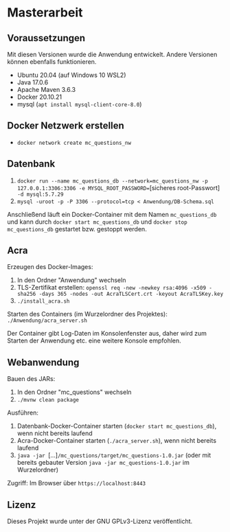 # Masterarbeit

## Voraussetzungen
Mit diesen Versionen wurde die Anwendung entwickelt. Andere Versionen können ebenfalls funktionieren.
- Ubuntu 20.04 (auf Windows 10 WSL2)
- Java 17.0.6
- Apache Maven 3.6.3
- Docker 20.10.21
- mysql (```apt install mysql-client-core-8.0```)

## Docker Netzwerk erstellen
- ```docker network create mc_questions_nw```

## Datenbank

1. ```docker run --name mc_questions_db --network=mc_questions_nw -p 127.0.0.1:3306:3306 -e MYSQL_ROOT_PASSWORD=```[sicheres root-Passwort]``` -d mysql:5.7.29```
2. ```mysql -uroot -p -P 3306 --protocol=tcp < Anwendung/DB-Schema.sql```

Anschließend läuft ein Docker-Container mit dem Namen ```mc_questions_db``` und kann durch ```docker start mc_questions_db``` und ```docker stop mc_questions_db``` gestartet bzw. gestoppt werden.

## Acra
Erzeugen des Docker-Images:
1. In den Ordner "Anwendung" wechseln
2. TLS-Zertifikat erstellen: ```openssl req -new -newkey rsa:4096 -x509 -sha256 -days 365 -nodes -out AcraTLSCert.crt -keyout AcraTLSKey.key```
3. ```./install_acra.sh```

Starten des Containers (im Wurzelordner des Projektes): ```./Anwendung/acra_server.sh```

Der Container gibt Log-Daten im Konsolenfenster aus, daher wird zum Starten der Anwendung etc. eine weitere Konsole empfohlen.

## Webanwendung

Bauen des JARs:
1. In den Ordner "mc_questions" wechseln
2. ```./mvnw clean package```

Ausführen:
1. Datenbank-Docker-Container starten (```docker start mc_questions_db```), wenn nicht bereits laufend
2. Acra-Docker-Container starten (```./acra_server.sh```), wenn nicht bereits laufend
3. ```java -jar ```[...]```/mc_questions/target/mc_questions-1.0.jar``` (oder mit bereits gebauter Version ```java -jar mc_questions-1.0.jar``` im Wurzelordner)

Zugriff: Im Browser über ```https://localhost:8443```

## Lizenz
Dieses Projekt wurde unter der GNU GPLv3-Lizenz veröffentlicht.

